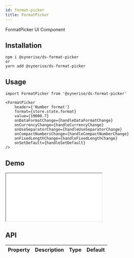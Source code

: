 ```yaml
---
id: format-picker
title: FormatPicker
---
```


FormatPicker UI Component

## Installation
```
npm i @synerise/ds-format-picker
or
yarn add @synerise/ds-format-picker
```

## Usage
```
import FormatPicker from '@synerise/ds-format-picker'

<FormatPicker
    header={'Number format'}
    format={store.state.format}
    value={19000.7}
    onDataFormatChange={handleDataFormatChange}
    onCurrencyChange={handleCurrencyChange}
    onUseSeparatorChange={handleUseSeparatorChange}
    onCompactNumbersChange={handleCompactNumberChange}
    onFixedLengthChange={handleFixedLengthChange}
    onSetDefault={handleSetDefault}
/>

```

## Demo

<iframe src="/storybook-static/iframe.html?id=components-format-picker--default"></iframe>

## API

| Property | Description | Type | Default |
| --- | --- | --- | --- |
